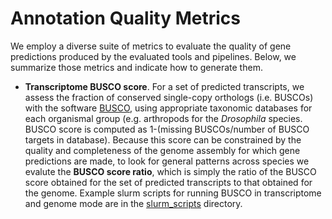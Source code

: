 # Annotation Quality Metrics
We employ a diverse suite of metrics to evaluate the quality of gene predictions produced by the evaluated tools and pipelines. Below, we summarize those metrics and indicate how to generate them.

* **Transcriptome BUSCO score**. For a set of predicted transcripts, we assess the fraction of conserved single-copy orthologs (i.e. BUSCOs) with the software [BUSCO](https://busco.ezlab.org/), using appropriate taxonomic databases for each organismal group (e.g. arthropods for the *Drosophila* species. BUSCO score is computed as 1-(missing BUSCOs/number of BUSCO targets in database). Because this score can be constrained by the quality and completeness of the genome assembly for which gene predictions are made, to look for general patterns across species we evalute the **BUSCO score ratio**, which is simply the ratio of the BUSCO score obtained for the set of predicted transcripts to that obtained for the genome. Example slurm scripts for running BUSCO in transcriptome and genome mode are in the [slurm_scripts](https://github.com/harvardinformatics/GenomeAnnotation/tree/master/PerformanceMetrics/slurm_scripts) directory.
